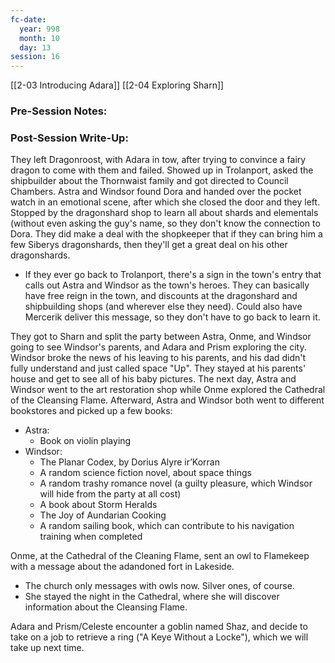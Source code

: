 ```yaml
---
fc-date:
  year: 998
  month: 10
  day: 13
session: 16
---
```

[[2-03  Introducing Adara]] [[2-04  Exploring Sharn]]

### Pre-Session Notes:


### Post-Session Write-Up:

They left Dragonroost, with Adara in tow, after trying to convince a fairy dragon to come with them and failed. Showed up in Trolanport, asked the shipbuilder about the Thornwaist family and got directed to Council Chambers. Astra and Windsor found Dora and handed over the pocket watch in an emotional scene, after which she closed the door and they left. Stopped by the dragonshard shop to learn all about shards and elementals (without even asking the guy's name, so they don't know the connection to Dora. They did make a deal with the shopkeeper that if they can bring him a few Siberys dragonshards, then they'll get a great deal on his other dragonshards.

* If they ever go back to Trolanport, there's a sign in the town's entry that calls out Astra and Windsor as the town's heroes. They can basically have free reign in the town, and discounts at the dragonshard and shipbuilding shops (and wherever else they need). Could also have Mercerik deliver this message, so they don't have to go back to learn it.

They got to Sharn and split the party between Astra, Onme, and Windsor going to see Windsor's parents, and Adara and Prism exploring the city. Windsor broke the news of his leaving to his parents, and his dad didn't fully understand and just called space "Up". They stayed at his parents' house and get to see all of his baby pictures. The next day, Astra and Windsor went to the art restoration shop while Onme explored the Cathedral of the Cleansing Flame. Afterward, Astra and Windsor both went to different bookstores and picked up a few books:

* Astra:
	* Book on violin playing
* Windsor:
	* The Planar Codex, by Dorius Alyre ir’Korran
	* A random science fiction novel, about space things
	* A random trashy romance novel (a guilty pleasure, which Windsor will hide from the party at all cost)
	* A book about Storm Heralds
	* The Joy of Aundarian Cooking
	* A random sailing book, which can contribute to his navigation training when completed

Onme, at the Cathedral of the Cleaning Flame, sent an owl to Flamekeep with a message about the adandoned fort in Lakeside.
* The church only messages with owls now. Silver ones, of course.
* She stayed the night in the Cathedral, where she will discover information about the Cleansing Flame.

Adara and Prism/Celeste encounter a goblin named Shaz, and decide to take on a job to retrieve a ring ("A Keye Without a Locke"), which we will take up next time.
